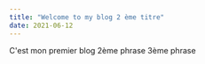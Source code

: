 ```yaml
---
title: "Welcome to my blog 2 ème titre"
date: 2021-06-12
---
```

C'est mon premier blog
2ème phrase
3ème phrase
